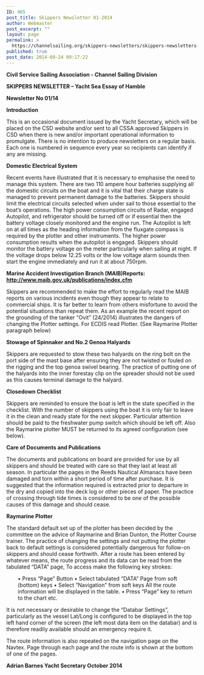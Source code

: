 ```yaml
---
ID: 465
post_title: Skippers Newsletter 01-2014
author: Webmaster
post_excerpt: ""
layout: page
permalink: >
  https://channelsailing.org/skippers-newsletters/skippers-newsletters-archive-for-2010-to-2014/skippers-newsletter-01-2014/
published: true
post_date: 2014-09-24 09:17:22
---
```

<strong>Civil Service Sailing Association - Channel Sailing Division</strong>

<strong>SKIPPERS NEWSLETTER – Yacht Sea Essay of Hamble</strong>

<strong>Newsletter No 01/14</strong>

<strong>Introduction</strong>

This is an occasional document issued by the Yacht Secretary, which will be placed on the CSD website and/or sent to all CSSA approved Skippers in CSD when there is new and/or important operational information to promulgate. There is no intention to produce newsletters on a regular basis. Each one is numbered in sequence every year so recipients can identify if any are missing.

<strong>Domestic Electrical System</strong>

Recent events have illustrated that it is necessary to emphasise the need to manage this system. There are two 110 ampere hour batteries supplying all the domestic circuits on the boat and it is vital that their charge state is managed to prevent permanent damage to the batteries. Skippers should limit the electrical circuits selected when under sail to those essential to the boat’s operations. The high power consumption circuits of Radar, engaged Autopilot, and refrigerator should be turned off or if essential then the battery voltage closely monitored and the engine run. The Autopilot is left on at all times as the heading information from the fluxgate compass is required by the plotter and other instruments. The higher power consumption results when the autopilot is engaged. Skippers should monitor the battery voltage on the meter particularly when sailing at night. If the voltage drops below 12.25 volts or the low voltage alarm sounds then start the engine immediately and run it at about 750rpm.

<strong>Marine Accident Investigation Branch (MAIB)Reports: http://www.maib.gov.uk/publications/index.cfm</strong>

Skippers are recommended to make the effort to regularly read the MAIB reports on various incidents even though they appear to relate to commercial ships. It is far better to learn from others misfortune to avoid the potential situations than repeat them. As an example the recent report on the grounding of the tanker “Ovit” (24/2014) illustrates the dangers of changing the Plotter settings. For ECDIS read Plotter. (See Raymarine Plotter paragraph below)

<strong>Stowage of Spinnaker and No.2 Genoa Halyards</strong>

Skippers are requested to stow these two halyards on the ring bolt on the port side of the mast base after ensuring they are not twisted or fouled on the rigging and the top genoa swivel bearing. The practice of putting one of the halyards into the inner forestay clip on the spreader should not be used as this causes terminal damage to the halyard.

<strong>Closedown Checklist</strong>

Skippers are reminded to ensure the boat is left in the state specified in the checklist. With the number of skippers using the boat it is only fair to leave it in the clean and ready state for the next skipper. Particular attention should be paid to the freshwater pump switch which should be left off. Also the Raymarine plotter MUST be returned to its agreed configuration (see below).

<strong>Care of Documents and Publications</strong>

The documents and publications on board are provided for use by all skippers and should be treated with care so that they last at least all season. In particular the pages in the Reeds Nautical Almanacs have been damaged and torn within a short period of time after purchase. It is suggested that the information required is extracted prior to departure in the dry and copied into the deck log or other pieces of paper. The practice of crossing through tide times is considered to be one of the possible causes of this damage and should cease.

<strong>Raymarine Plotter</strong>

The standard default set up of the plotter has been decided by the committee on the advice of Raymarine and Brian Dunton, the Plotter Course trainer. The practice of changing the settings and not putting the plotter back to default settings is considered potentially dangerous for follow-on skippers and should cease forthwith. After a route has been entered by whatever means, the route progress and its data can be read from the tabulated “DATA” page, To access make the following key strokes:
<p style="padding-left:30px;">• Press “Page” Button
• Select tabulated “DATA” Page from soft (bottom) keys
• Select “Navigation” from soft keys
All the route information will be displayed in the table.
• Press “Page” key to return to the chart etc.</p>
It is not necessary or desirable to change the “Databar Settings”, particularly as the vessel Lat/Long is configured to be displayed in the top left hand corner of the screen (the left most data item on the databar) and is therefore readily available should an emergency require it.

The route information is also repeated on the navigation page on the Navtex. Page through each page and the route info is shown at the bottom of one of the pages.

<strong>Adrian Barnes Yacht Secretary </strong>
<strong>October 2014</strong>

&nbsp;